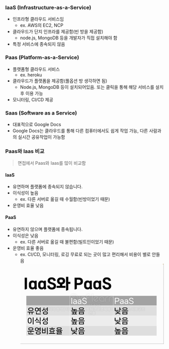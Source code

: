 ### laaS (Infrastructure-as-a-Service)

- 인프라형 클라우드 서비스임
  - ex. AWS의 EC2, NCP
- 클라우드가 단지 인프라를 제공함(빈 방을 제공함)
  - node.js, MongoDB 등을 개발자가 직접 설치해야 함
- 특정 서비스에 종속되지 않음

### Paas (Platform-as-a-Service)

- 플랫폼형 클라우드 서비스
  - ex. heroku
- 클라우드가 플랫폼을 제공함(풀옵션 방 생각하면 됨)
  - Node.js, MongoDB 등이 설치되어있음. 또는 클릭을 통해 해당 서비스를 설치 후 이용 가능
- 모니터링, CI/CD 제공

### Saas (Software as a Service)

- 대표적으로 Google Docs
- Google Docs는 클라우드를 통해 다른 컴퓨터에서도 쉽게 작업 가능, 다른 사람과의 실시간 공유작업이 가능함

### Paas와 Iaas 비교

> 면접에서 Paas와 Iaas를 많이 비교함

#### IaaS

- 유연하며 플랫폼에 종속되지 않습니다.
- 이식성이 높음
  - ex. 다른 서버로 옮길 때 수월함(빈방이었기 때문)
- 운영비 효율 낮음

#### PaaS

- 유연하지 않으며 플랫폼에 종속됩니다.
- 이식성은 낮음
  - ex. 다른 서버로 옮길 때 불편함(빌트인이었기 때문)
- 운영비 효율 좋음
  - ex. CI/CD, 모니터링, 로깅 무료로 되는 곳이 많고 편리해서 비용이 별로 안들음
    ![alt text](image-1.png)
